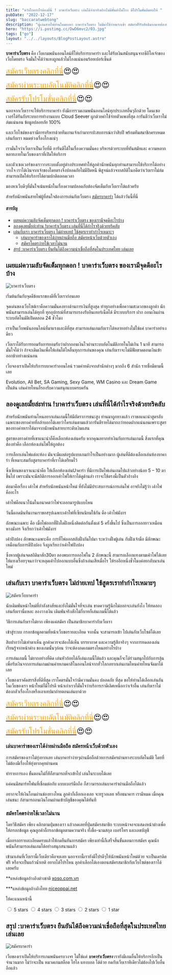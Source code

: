 ```yaml
---
title: "หวังโกยกำไรต้องที่นี่ ! บาคาร่าเว็บตรง เล่นได้จ่ายจริงฝากไม่มีขั้นต่ำไม่โกง มีโปรโมชั่นดีมอบให้ "
pubDate: "2022-12-17"
slug: "baccaratwebtong"
description: "ผู้เล่นสายไพ่ท่านใดมองหา บาคาร่าเว็บตรง ไม่มีค่าใช้จ่ายแรกเข้า สมัครฟรีรับสิทธิมากมายต้องที่นี่"
hero: "https://i.postimg.cc/DwD6mvc2/03.jpg"
tags: ["go"]
layout: "../../layouts/BlogPostLayout.astro"
---
```


**บาคาร่าเว็บตรง**  คือ เว็บเกมพนันออนไลน์ที่ให้บริการบาคาร่า และได้รับเงินสนับสนุนจากซีอีโอเจ้าของเว็บโดยตรง จึงมั่นใจได้ว่าแทงถูกแล้วไม่โกงแน่นอนร้อยเปอร์เซ็นต์ 

<font size= "5">[<span style="color:orange">สมัครเว็บตรงคลิกที่นี่</span>](https://nazavip.com/26174/t41626o2r59456244323y2m2l464p4)😍😍</font>

<font size= "5">[<span style="color:orange">สมัครผ่านระบบอัตโนมัติคลิกที่นี่</span>](https://nazavip.com/26174/t41626o2r59456244323y2m2l464p4)😍😍</font>

<font size= "5">[<span style="color:orange">สมัครรับโปรโมชั่นคลิกที่นี</span>่](https://nazavip.com/26174/t41626o2r59456244323y2m2l464p4)😍😍</font>



นอกจากเว็บเราจะให้บริการบาคาร่า ยังมีการรวมเกมพนันออนไลน์ทุกประเภทอื่นๆอีกด้วย โดนเซอเวอร์ได้รันกับระบบการทำงานแบบ Cloud Seever ผูกด้วยค่าใช้จ่ายตัวแพงที่สุด การันตีว่าเว็บเราไม่ล่มแน่นอน ข้อมูลปลอยภัย 100% 

และเว็บไซต์ของเรามีการบริหารด้วยทีมงานเจ้าเก่ามากรปะสบการณ์กว่าสิบปี พร้อมทีมสมาชิกครบหมด เล่นกับเรา หมดห่วงเรื่องโกงแน่ๆ

เรามั่นใจว่าเว็บเราเป็นเว็บที่ดี การันตีได้ในเรื่องความมั่นคง บริหารด้วยระบบที่ทันสมัยและ ความหลากหลายภายในเว็บของเราที่เปิดให้บริการ 

และตัวเซอเวอร์ของเราวางระบบตั้งอยู่ต่างประเทศทำให้ลูกค้านักพนันทุกท่านสามารถใช้บริการได้อย่างวางใจ เราได้เงินจากเจ้าของโดยตรงจึงปลอดภัยไม่มีปิดหนี พิสูจน์แล้วจากสถิติในอดีตว่าเว้บเราไม่ล่ม สามารถเปิดให้บริการได้ตามปกติตลอดเวลา

มองหาเว็บดีๆที่มั่นใจเน้นหนักในเรื่องความปลอดภับต้องจัดเต็มกับเว็บเราได้แล้วครับ


สำหรับนักพนันสายไพ่ผู้ที่สนใจต้องการเล่นกับเว็บตรง [สมัครบาคาร่า](https://mvpzero.netlify.app/posts/registerbaccarat/) ได้แล้ววันนี้ที่นี่ 

#### สารบัญ
- [เผยแผ่ความลับจัดเต็มทุกดอก ! บาคาร่าเว็บตรง ของเรามีจุดดีอะไรบ้าง ](#เผยแผ่ความลับจัดเต็มทุกดอก--บาคาร่าเว็บตรง-ของเรามีจุดดีอะไรบ้าง-)
- [ลองดูเลยมั้ยล่ะท่าน !บาคาร่าเว็บตรง เล่นที่นี่ได้กำไรจริงด้วยทริคลับ](#ลองดูเลยมั้ยล่ะท่าน-บาคาร่าเว็บตรง-เล่นที่นี่ได้กำไรจริงด้วยทริคลับ)
- [เล่นกับเรา บาคาร่าเว็บตรง ไม่ถ่ายเทป ใช้สูตรเราทำกำไรเหมาะๆ](#เล่นกับเรา-บาคาร่าเว็บตรง-ไม่ถ่ายเทป-ใช้สูตรเราทำกำไรเหมาะๆ)
  - [เล่นบาคาร่าของเราได้ง่ายผ่านมือถือ สมัครหน้าเว็บด้วยตัวเอง](#เล่นบาคาร่าของเราได้ง่ายผ่านมือถือ-สมัครหน้าเว็บด้วยตัวเอง)
  - [สมัครโคตรง่ายใช้เวลาไม่นาน](#สมัครโคตรง่ายใช้เวลาไม่นาน)
- [สรุป :บาคาร่าเว็บตรง ยืนยันได้ถึงความน่าเชื่อถือที่สุดในประเทศไทย เล่นเลย](#สรุป-บาคาร่าเว็บตรง-ยืนยันได้ถึงความน่าเชื่อถือที่สุดในประเทศไทย-เล่นเลย)




## เผยแผ่ความลับจัดเต็มทุกดอก ! บาคาร่าเว็บตรง ของเรามีจุดดีอะไรบ้าง <a name="01"></a>




![บาคาร่าเว็บตรง](https://i.postimg.cc/DwD6mvc2/03.jpg)

เริ่มต้นกันกับจุดดีข้อแรกของดีที่เว็บเราก่อนเลย

จุดเด่นของเว็บไซต์เราคือความมั่นคงทางด้านการเงินที่สูงสุด ทำทุกอย่างเพื่อความสะดวกของลูกค้า นักพนันสามารถเล่นได้ทุกที่ ทุกอุปกรณ์ที่สามารถรองรับอินเทอร์เน็ตได้ มีระบบบริการ ฝาก ถอนเงินผ่านระบบอัตโนมัติเปิดตลอด 24 ชั่วโมง 

 

เราเป็นเว็บพนันออนไลน์ที่มาแรงและดีที่สุด สามารถเล่นเกมกับเราได้หลายอย่างไม่ใช่แค่ บาคาร่าอย่าเงดียว

เว็บเราได้รับการยอมรับการยอมรับว่าฝากถอนเงินไวผ่านระบบอัตโนมัติภายในไม่เกิน 1 นาที สามารถมั่นใจได้ว่า ถ้าจะเติมเงินเพื่อให้เล่นได้ไหลื่นทุกการเล่นของคุณ เล่นกับเราจะไม่มีฟีลขาดตอนเงินเข้าออกช้าอย่างแน่นอน

เว็บจองเราเปิดให้บริการบบาคาร่าออนไลน์ รวมค่ายดังจากสำนักต่างๆ มากถึง 6 สำนัก รายชื่อมีตามนี้เลย

 Evolution, All Bet, SA Gaming, Sexy Game, WM Casino และ Dream Game เป็นต้น เล่นค่ายไหนก็รองรับความสนุกแบบครบครัน

## ลองดูเลยมั้ยล่ะท่าน !บาคาร่าเว็บตรง เล่นที่นี่ได้กำไรจริงด้วยทริคลับ


สำหรับนักพนันท่านไหนอยากเล่นเกมนี้ให้มีอัตราการชนะสูง ท่านมาถูกทางแล้ว เราขอแนะนำสูตรลับเฉพาะของทางค่ายที่กล้าบอกได้เลยว่าใครเล่นตามแล้วการันตีรายได้มากกว่ายอดฝากแน่นอนเพราะสูตรของทางค่ายเราได้มาจากนักพนันสายบาระดับเงินแสน

สูตรของทางค่ายที่เขาแนะนำก็คือเลือกห้องเล่นครับ หากคุณอยากทำเงินกับการเล่นเกมนี้  สิ่งแรกที่คุณต้องทำคือ เลือกห้องเล่นไพ่ให้ถูกต้อง 

การเลือกเล่นไพ่แต่ละห้อง มันจะมีผลต่อรูปแบบเกมกำไรเป็นอย่างมาก ผู้เล่นที่ดีต้องเลือกเล่นห้องบาคาร่า ที่เหมาะสมกับสูตรบาคาร่าที่เราได้เตรียมไว้

ซึ่งเซียนของเราแนะนำคือ ให้เลือกห้องเล่นUาคาร่า ที่มีการเปิดไพ่เล่นเกมไปแล้วอย่างน้อย 5 – 10 ตาขึ้นไป เพราะมันจะมีสถิติการออกเค้าไพ่ให้เราได้ดูด้านล่า  เราจะใช้ตรงนี้เป็นตัวอ้างอิง

ต่อมาคือเรื่อง เค้าไพ่ สำหรับนักพนันหน้าใหม่ ที่ยังไม่มีประสบการณ์การเล่นไพ่ อาจยังไม่รู้ว่า เค้าไพ่ คืออะไร 

เค้าไพ่คือแนวโน้มในอนาคตว่าไพ่จะออกมารูปแบบไหน

วันนี้แอดมินทีมงานเราขอสรุปเฉพาะเค้าไพ่ที่เซียนนิยมใช้กัน คือ เค้าไพ่มังกร

ลักษณะเฉพาะ คือ เมื่อไพ่ออกที่ฝั่งใดฝั่งหนึ่งติดต่อกันตั้งแต่ 5 ครั้งขึ้นไป ซึ่งเป็นการออกยาวเหมือนหางมังกร จึงเรียกว่าเค้าไพ่มังกร 

เค้าปิงปอง ลักษณะเฉพาะคือ การที่ไพ่ออกสลับฝั่งกันไปมา ระหว่างฝั่งผู้เล่น กับฝั่งเจ้ามือ มีลักษณะเหมือนกับการตีปิงปอง จึงถูกเรียกว่าเค้าไพ่ปิงปอง 

ซึ่งหากผู้เล่นจดสถิติมาสัก30ตา ลองพบการออกไพ่ใน 2 ลักษณะนี้ สามารถเลือกแทงตามเค้าไพ่ได้เลย ให้แทงเรื่อยๆจนกว่าจะหลุดเค้าไปออกแบบอื่นซึ่งถ้าเล่นเสียเมื่อไร ให้รออีกหนึ่งชั่วโมงค่อยกลับมาเล่นใหม่

## เล่นกับเรา บาคาร่าเว็บตรง ไม่ถ่ายเทป ใช้สูตรเราทำกำไรเหมาะๆ 

![สมัครเว็บบาคาร่า](https://i.postimg.cc/FsrDBnRQ/02.jpg)


นักเดิมพันหน้าใหม่ที่กำลังสงสัยและยังไม่มั่นใจที่จะเล่น ขาดความรู้นึกไม่ออกจะเล่นยังไง ให้ทดลองเล่นกับเรานี่แหละ ลองวางเงิน เดิมพันจริงสักไม่กี่บาทก็เล่นเกมนี้ได้แล้ว

วิธีการเล่นกับเราไม่ยาก เพียงแค่สมัคร เป็นสมาชิกบาคาร่ากับเว็บเรา 

เข้าสู่ระบบ กรอกข้อมูลตามที่หน้าเว็บขอรายละเอียด จากนั้น จะสามารถเข้า ไปเล่นกับเว็บไซต์ได้เลย 

สิบปากว่าไม่เท่าตาเห็น ลูกค้าควรจะต้องได้เห็น  บรรยากาศ และความรู้สึกจริงๆ จากการทดลองเล่น เรียนรู้จากหน้าต่าง ของเกมนั้นๆก่อน ว่าจะต้องกดเกมตรงไหนอย่างไรบ้าง

 

การเล่นเกมนี้ ไม่ยากอย่างที่คิด เล่นหัวก้อยได้ก็เล่นเกมนี้ได้แล้ว และคุณก็จะได้ร่วมสนุกไปกับการลุ้นเพื่อรับเงินจากการเล่นเกมผ่านค่ายเกมคาสิโนออนไลน์จากทั่วโลกอยากเล่นเกมไหนค่ายไหนจัดมาได้เลย

 

เว็บของเราคัดสรรสิ่งที่ดีที่สุด เราโคตรมั่นใจว่ามีความมั่นคง ปลอดภัย ที่สุด ขอให้ท่านได้เลือกเล่นกันในเว็บของเรา หน้าใหม่ก็มีโปรดี หน้าเก่าเราก็มั่นใจว่าบริการเราดีเลิศเหนือกว่าเจ้าอื่น
เล่นกับเราไม่ต้องกลัวเรื่องโกงหรือเอาเทปมาถ่ายตอนเล่นบาด้วย 

<font size= "5">[<span style="color:orange">สมัครเว็บตรงคลิกที่นี่</span>](https://nazavip.com/26174/t41626o2r59456244323y2m2l464p4)😍😍</font>

<font size= "5">[<span style="color:orange">สมัครผ่านระบบอัตโนมัติคลิกที่นี่</span>](https://nazavip.com/26174/t41626o2r59456244323y2m2l464p4)😍😍</font>

<font size= "5">[<span style="color:orange">สมัครรับโปรโมชั่นคลิกที่นี</span>่](https://nazavip.com/26174/t41626o2r59456244323y2m2l464p4)😍😍</font>

 
### เล่นบาคาร่าของเราได้ง่ายผ่านมือถือ สมัครหน้าเว็บด้วยตัวเอง


การสมัครของเราไม่ยุ่งยากเลย  เล่นบาคาร่าง่ายๆผ่านมือถือด้วยการสมัครผ่านทางระบบอัตโนมัติ โดยที่ไม่ต้องมีเรื่องให้ยุ่งยากคุยผ่านคน

ทำรายการเอง ขั้นตอนไม่กี่ทีก็สามารถที่จะเข้าไป เล่นในระบบได้เลย 

แค่คนมีสมาร์ทโฟนที่เชื่อมต่อกับ แบบเบอร์มือถือ ก็สวามารถเล่นบาคาร่าผ่านมือถือได้แล้ว 

อยากจะให้เงินโอนผ่านช่องทางไหน ลูกค้าก็เลือกเองเลย จะทรูวอเลท หรือธนาคาร เรามีหมด เมื่อคุณเล่นชนะ ก้สามารถอนเงินโอนผ่านเข้าบัญชีของคุณได้ทันที 

### สมัครโคตรง่ายใช้เวลาไม่นาน

โดยวิธีสมัคร เพียง คลิกตามปุ่มของเรา แล้วกดเลยที่ปุ่มสมัครสมาชิก ระบบหน้าจอจะแสดงหน้าต่างเพื่อให้กรอกข้อมูล  คุณลูกค้าก็กรอกข้อมูลตามความจริง ทั้งชื่อ-นามสกุล เบอร์โทร และเลขบัญชี

เมื่อกรอกรายละเอียดครบแล้วให้กดยืนยันการสมัคร เพียงเท่านี้ก็เสร็จสิ้นขั้นตอนการสมัคร คุณนักพนันก็สามารถเล่นเกมได้อย่างสนุกสนานแล้ว

 

เข้ามาเล่นที่เว็บเรานี้เว็บเดียวคือจบเลย นอกจากนี้เรายังมีโปรดีๆให้นักพนันหน้าใหม่ด้วย จะเป็นเครดิตฟรี หรือจะเป็นแก้วน้ำเยติ อยากได้โปรไหน ลุกค้าเลือกได้เองตอนสมัครสมาชิกกับเว็บไซต์ของเราได้เลยครับ

**แหล่งข้อมูลอ้างอิงต่างชาติ [xoso.com.vn](https://xoso.com.vn/)

***แหล่งข้อมูลอ้างอิงไทย [niceoppai.net](https://www.niceoppai.net/)

ให้คะแนนหน้านี้
<html>

<head>
  <meta charset="UTF-8">
  <link rel="stylesheet" type="text/css" href="style.css">
  <title>Star rating using pure CSS</title>
</head>

<body>
  <div class="rate">
    <input type="radio" id="star5" name="rate" value="5" />
    <label for="star5" title="text">5 stars</label>
    <input type="radio" id="star4" name="rate" value="4" />
    <label for="star4" title="text">4 stars</label>
    <input type="radio" id="star3" name="rate" value="3" />
    <label for="star3" title="text">3 stars</label>
    <input type="radio" id="star2" name="rate" value="2" />
    <label for="star2" title="text">2 stars</label>
    <input type="radio" id="star1" name="rate" value="1" />
    <label for="star1" title="text">1 star</label>
  </div>
</body>



## สรุป :บาคาร่าเว็บตรง ยืนยันได้ถึงความน่าเชื่อถือที่สุดในประเทศไทย เล่นเลย

![สมัครบาคาร่า](https://i.postimg.cc/XY33mW5Y/01.jpg)

เว็บของเราเปิดให้บริการเกมพนันครบวงจร ไม่ใช่แค่ ***บาคาร่าเว็บตรง*** เรายังมีเกมอื่นให้บริการอีกเป็นจำนวนมาก ไม่ว่าจะเป็น หมวดเกมสล็อต  ไฮโล แทงบอล ได้ด้วย กดกับเว็บเราทีเดียวไม่ต้องไปเว็บอื่นอีกแล้ว

